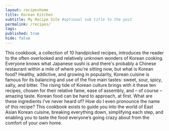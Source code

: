 ```yaml
---
layout: recipeshome
title: Korean Kitchen
subtitle: My Recipe Site #optional sub title to the post
permalink: /recipes/
tags:
published: true
hide: false
---
```


This cookbook, a collection of 10 handpicked recipes, introduces the reader to the often overlooked and relatively unknown wonders of Korean cooking. Everyone knows what Japanese sushi is and there's probably a Chinese restaurant within a mile of where you're sitting now, but what is Korean food? Healthy, addictive, and growing in popularity, Korean cuisine is famous for its balancing and use of the five main tastes: sweet, sour, spicy, salty, and bitter. The rising tide of Korean culture brings with it these ten recipes, chosen for their relative fame, ease of assembly, and – of course – amazing taste. Korean food can be hard to approach, at first. What are these ingredients I’ve never heard of? How do I even pronounce the name of this recipe? This cookbook exists to guide you into the world of East Asian Korean cuisine, breaking everything down, simplifying each step, and enabling you to taste the food everyone’s going crazy about from the comfort of your own home.
